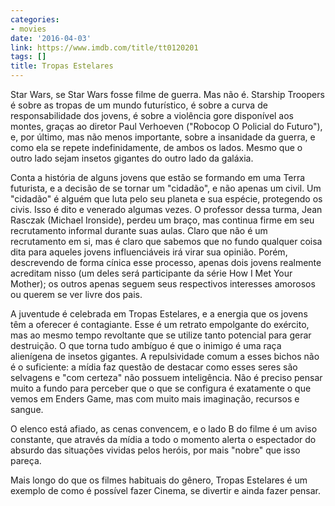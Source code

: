 ```yaml
---
categories:
- movies
date: '2016-04-03'
link: https://www.imdb.com/title/tt0120201
tags: []
title: Tropas Estelares
---
```


Star Wars, se Star Wars fosse filme de guerra. Mas não é. Starship Troopers é sobre as tropas de um mundo futurístico, é sobre a curva de responsabilidade dos jovens, é sobre a violência gore disponível aos montes, graças ao diretor Paul Verhoeven ("Robocop O Policial do Futuro"), e, por último, mas não menos importante, sobre a insanidade da guerra, e como ela se repete indefinidamente, de ambos os lados. Mesmo que o outro lado sejam insetos gigantes do outro lado da galáxia.

Conta a história de alguns jovens que estão se formando em uma Terra futurista, e a decisão de se tornar um "cidadão", e não apenas um civil. Um "cidadão" é alguém que luta pelo seu planeta e sua espécie, protegendo os civis. Isso é dito e venerado algumas vezes. O professor dessa turma, Jean Rasczak (Michael Ironside), perdeu um braço, mas continua firme em seu recrutamento informal durante suas aulas. Claro que não é um recrutamento em si, mas é claro que sabemos que no fundo qualquer coisa dita para aqueles jovens influenciáveis irá virar sua opinião. Porém, descrevendo de forma cínica esse processo, apenas dois jovens realmente acreditam nisso (um deles será participante da série How I Met Your Mother); os outros apenas seguem seus respectivos interesses amorosos ou querem se ver livre dos pais.

A juventude é celebrada em Tropas Estelares, e a energia que os jovens têm a oferecer é contagiante. Esse é um retrato empolgante do exército, mas ao mesmo tempo revoltante que se utilize tanto potencial para gerar destruição. O que torna tudo ambíguo é que o inimigo é uma raça alienígena de insetos gigantes. A repulsividade comum a esses bichos não é o suficiente: a mídia faz questão de destacar como esses seres são selvagens e "com certeza" não possuem inteligência. Não é preciso pensar muito a fundo para perceber que o que se configura é exatamente o que vemos em Enders Game, mas com muito mais imaginação, recursos e sangue.

O elenco está afiado, as cenas convencem, e o lado B do filme é um aviso constante, que através da mídia a todo o momento alerta o espectador do absurdo das situações vividas pelos heróis, por mais "nobre" que isso pareça.

Mais longo do que os filmes habituais do gênero, Tropas Estelares é um exemplo de como é possível fazer Cinema, se divertir e ainda fazer pensar.